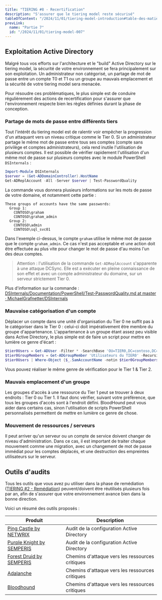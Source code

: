 ```yaml
---
title: "TIERING #8 - Recertification"
description: "S'assurer que le tiering model reste sécurisé"
tableOfContent: "/2024/11/01/tiering-model-introduction#table-des-matières"
prevLink:
  name: "Partie 7"
  id: "/2024/11/01/tiering-model-007"
---
```


## Exploitation Active Directory

Malgré tous vos efforts sur l'architecture et le "build" Active Directory sur le tiering model, la sécurité de votre environnement se fera principalement sur son exploitation. Un administrateur non catégorisé, un partage de mot de passe entre un compte T0 et T1 ou un groupe au mauvais emplacement et la sécurité de votre tiering model sera menacée.

Pour résoudre ces problématiques, le plus simple est de conduire régulièrement des actions de recertification pour s'assurer que l'environnement respecte bien les règles définies durant la phase de conception.

### Partage de mots de passe entre différents tiers

Tout l'intérêt du tiering model est de ralentir voir empêcher la progression d'un attaquant vers un niveau critique comme le Tier 0. Si un administrateur partage le même mot de passe entre tous ses comptes (compte sans privilège et comptes administrateurs), cela rend inutile l'utilisation de plusieurs comptes. Il est possible de vérifier rapidement l'utilisation d'un même mot de passe sur plusieurs comptes avec le module PowerShell `DSInternals` :

```powershell
Import-Module DSInternals
$server = (Get-ADDomainController).HostName
Get-ADReplAccount -All -Server $server | Test-PasswordQuality
```

La commande vous donnera plusieurs informations sur les mots de passe de votre domaine, et notamment cette partie :

```plaintext
These groups of accounts have the same passwords:
  Group 1:
    CONTOSO\graham
    CONTOSO\graham_admin
  Group 2:
    CONTOSO\admin
    CONTOSO\sql_svc01
```

Dans l'exemple ci-dessus, le compte `graham` utilise le même mot de passe que le compte `graham_admin`. Ce cas n'est pas acceptable et une action doit être effectuée au plus vite pour changer le mot de passe d'au moins l'un des deux comptes.

> Attention : l'utilisation de la commande `Get-ADReplAccount` s'apparente à une attaque DCSync. Elle est a exécuter en pleine connaissance de son effet et avec un compte administrateur du domaine, sur un serveur strictement Tier 0.

Plus d'information sur la commande : [DSInternals/Documentation/PowerShell/Test-PasswordQuality.md at master · MichaelGrafnetter/DSInternals](https://github.com/MichaelGrafnetter/DSInternals/blob/master/Documentation/PowerShell/Test-PasswordQuality.md)

### Mauvaise catégorisation d'un compte

Déplacer un compte dans une unité d'organisation du Tier 0 ne suffit pas à le catégoriser dans le Tier 0 : celui-ci doit impérativement être membre du groupe d'appartenance. L'appartenance à un groupe étant assez peu visible dans Active Directory, le plus simple est de faire un script pour mettre en lumière ce genre d'écart :

```powershell
$tier0Users = Get-ADUser -Filter * -SearchBase 'OU=TIER0,DC=contoso,DC=com'
$tier0GroupMembers = Get-ADGroupMember 'Utilisateurs du TIER0' -Recursive
$tier0Users | Where-Object {$_.SamAccountName -notin $tier0GroupMembers}
```

Vous pouvez réaliser le même genre de vérification pour le Tier 1 & Tier 2.

### Mauvais emplacement d'un groupe

Les groupes d'accès à une ressource du Tier 1 peut se trouver à deux endroits : Tier 0 ou Tier 1. Il faut donc vérifier, suivant votre préférence, que tous les groupes d'accès sont à l'endroit défini. BloodHound peut vous aider dans certains cas, sinon l'utilisation de scripts PowerShell personnalisés permettent de mettre en lumière ce genre de chose.

### Mouvement de ressources / serveurs

Il peut arriver qu'un serveur ou un compte de service doivent changer de niveau d'administration. Dans ce cas, il est important de traiter chaque mouvement comme une migration, avec un changement de mot de passe immédiat pour les comptes déplacés, et une destruction des empreintes utilisateurs sur le serveur.

## Outils d'audits

Tous les outils que vous avez pu utiliser dans la phase de remédiation ([TIERING #2 - Remédiation](/2024/11/01/tiering-model-002#outils-daudit)) peuvent/doivent être réutilisés plusieurs fois par an, afin de s'assurer que votre environnement avance bien dans la bonne direction.

Voici un résumé des outils proposés :

Produit | Description
------- | -----------
[Ping Castle by NETWRIX](https://www.pingcastle.com/download/) | Audit de la configuration Active Directory
[Purple Knight by SEMPERIS](https://www.semperis.com/fr/purple-knight/) | Audit de la configuration Active Directory
[Forest Druid by SEMPERIS](https://www.semperis.com/fr/forest-druid/) | Chemins d'attaque vers les ressources critiques
[Adalanche](https://github.com/lkarlslund/Adalanche) | Chemins d'attaque vers les ressources critiques
[Bloodhound](https://github.com/SpecterOps/BloodHound) | Chemins d'attaque vers les ressources critiques
